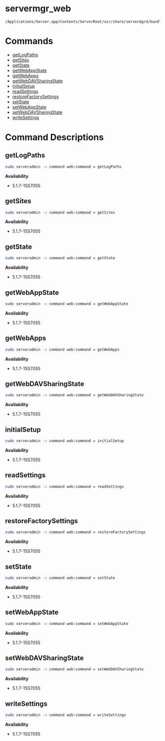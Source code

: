 # servermgr_web

```console
/Applications/Server.app/Contents/ServerRoot/usr/share/servermgrd/bundles/servermgr_web.bundle/Contents/MacOS/servermgr_web
```

# Commands

* [getLogPaths](https://github.com/erikberglund/servermgr_commands/blob/master/servermgr_web.md#getlogpaths)
* [getSites](https://github.com/erikberglund/servermgr_commands/blob/master/servermgr_web.md#getsites)
* [getState](https://github.com/erikberglund/servermgr_commands/blob/master/servermgr_web.md#getstate)
* [getWebAppState](https://github.com/erikberglund/servermgr_commands/blob/master/servermgr_web.md#getwebappstate)
* [getWebApps](https://github.com/erikberglund/servermgr_commands/blob/master/servermgr_web.md#getwebapps)
* [getWebDAVSharingState](https://github.com/erikberglund/servermgr_commands/blob/master/servermgr_web.md#getwebdavsharingstate)
* [initialSetup](https://github.com/erikberglund/servermgr_commands/blob/master/servermgr_web.md#initialsetup)
* [readSettings](https://github.com/erikberglund/servermgr_commands/blob/master/servermgr_web.md#readsettings)
* [restoreFactorySettings](https://github.com/erikberglund/servermgr_commands/blob/master/servermgr_web.md#restorefactorysettings)
* [setState](https://github.com/erikberglund/servermgr_commands/blob/master/servermgr_web.md#setstate)
* [setWebAppState](https://github.com/erikberglund/servermgr_commands/blob/master/servermgr_web.md#setwebappstate)
* [setWebDAVSharingState](https://github.com/erikberglund/servermgr_commands/blob/master/servermgr_web.md#setwebdavsharingstate)
* [writeSettings](https://github.com/erikberglund/servermgr_commands/blob/master/servermgr_web.md#writesettings)

# Command Descriptions

## getLogPaths

```bash
sudo serveradmin -x command web:command = getLogPaths
```

**Availability**
* 5.1.7-15S7055

## getSites

```bash
sudo serveradmin -x command web:command = getSites
```

**Availability**
* 5.1.7-15S7055

## getState

```bash
sudo serveradmin -x command web:command = getState
```

**Availability**
* 5.1.7-15S7055

## getWebAppState

```bash
sudo serveradmin -x command web:command = getWebAppState
```

**Availability**
* 5.1.7-15S7055

## getWebApps

```bash
sudo serveradmin -x command web:command = getWebApps
```

**Availability**
* 5.1.7-15S7055

## getWebDAVSharingState

```bash
sudo serveradmin -x command web:command = getWebDAVSharingState
```

**Availability**
* 5.1.7-15S7055

## initialSetup

```bash
sudo serveradmin -x command web:command = initialSetup
```

**Availability**
* 5.1.7-15S7055

## readSettings

```bash
sudo serveradmin -x command web:command = readSettings
```

**Availability**
* 5.1.7-15S7055

## restoreFactorySettings

```bash
sudo serveradmin -x command web:command = restoreFactorySettings
```

**Availability**
* 5.1.7-15S7055

## setState

```bash
sudo serveradmin -x command web:command = setState
```

**Availability**
* 5.1.7-15S7055

## setWebAppState

```bash
sudo serveradmin -x command web:command = setWebAppState
```

**Availability**
* 5.1.7-15S7055

## setWebDAVSharingState

```bash
sudo serveradmin -x command web:command = setWebDAVSharingState
```

**Availability**
* 5.1.7-15S7055

## writeSettings

```bash
sudo serveradmin -x command web:command = writeSettings
```

**Availability**
* 5.1.7-15S7055

